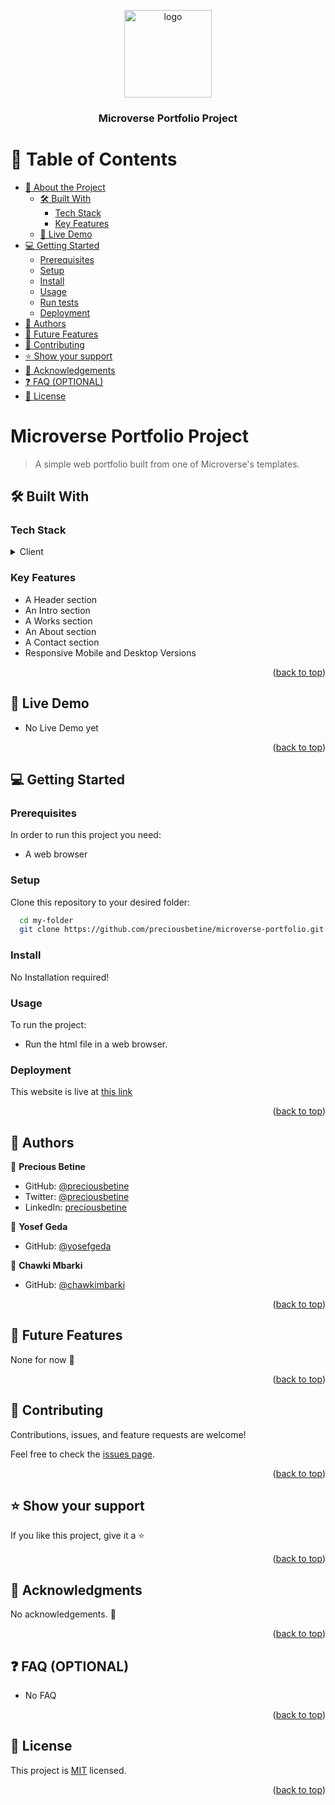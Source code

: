 <a name="readme-top"></a>

<div align="center">
  <img src="https://avatars.githubusercontent.com/u/56425107?v=4" alt="logo" width="140"  height="auto" />
  <br/>

  <h3><b>Microverse Portfolio Project</b></h3>

</div>

<!-- TABLE OF CONTENTS -->

# 📗 Table of Contents

- [📖 About the Project](#about-project)
  - [🛠 Built With](#built-with)
    - [Tech Stack](#tech-stack)
    - [Key Features](#key-features)
  - [🚀 Live Demo](#live-demo)
- [💻 Getting Started](#getting-started)
  - [Prerequisites](#prerequisites)
  - [Setup](#setup)
  - [Install](#install)
  - [Usage](#usage)
  - [Run tests](#run-tests)
  - [Deployment](#triangular_flag_on_post-deployment)
- [👥 Authors](#authors)
- [🔭 Future Features](#future-features)
- [🤝 Contributing](#contributing)
- [⭐️ Show your support](#support)
- [🙏 Acknowledgements](#acknowledgements)
- [❓ FAQ (OPTIONAL)](#faq)
- [📝 License](#license)

<!-- PROJECT DESCRIPTION -->

# Microverse Portfolio Project <a name="about-project"></a>

> A simple web portfolio built from one of Microverse's templates.

## 🛠 Built With <a name="built-with"></a>

### Tech Stack <a name="tech-stack"></a>

<details>
  <summary>Client</summary>
  <ul>
    <li>HTML</li>
    <li>CSS</li>
  </ul>
</details>

<!-- <details>
  <summary>Server</summary>
  <ul>
    <li><a href="https://expressjs.com/">Express.js</a></li>
  </ul>
</details>

<details>
<summary>Database</summary>
  <ul>
    <li><a href="https://www.postgresql.org/">PostgreSQL</a></li>
  </ul>
</details> -->

<!-- Features -->

### Key Features <a name="key-features"></a>

- A Header section
- An Intro section
- A Works section
- An About section
- A Contact section
- Responsive Mobile and Desktop Versions

<p align="right">(<a href="#readme-top">back to top</a>)</p>

<!-- LIVE DEMO -->

## 🚀 Live Demo <a name="live-demo"></a>

<!-- > Add a link to your deployed project. -->

<!-- - [Live Demo Link](https://yourdeployedapplicationlink.com) -->
- No Live Demo yet

<p align="right">(<a href="#readme-top">back to top</a>)</p>

<!-- GETTING STARTED -->

## 💻 Getting Started <a name="getting-started"></a>

<!-- > Describe how a new developer could make use of your project. -->

### Prerequisites

In order to run this project you need:
- A web browser

<!--
Example command:

```sh
 gem install rails
```
 -->

### Setup

Clone this repository to your desired folder:

```sh
  cd my-folder
  git clone https://github.com/preciousbetine/microverse-portfolio.git
```


### Install

No Installation required!


<!-- Example command:

```sh
  cd my-project
  gem install
```
- -->

### Usage

To run the project:
- Run the html file in a web browser.
<!--
Example command:

```sh
  rails server
```
-

### Run tests

There are no tests available to run.

<!--
Example command:

```sh
  bin/rails test test/models/article_test.rb
```
--->

### Deployment <a name="triangular_flag_on_post-deployment"></a>
  This website is live at [this link](https://preciousbetine.github.io/microverse-portfolio)

<!--
Example:

```sh

```
 -->

<p align="right">(<a href="#readme-top">back to top</a>)</p>

<!-- AUTHORS -->

## 👥 Authors <a name="authors"></a>

<!-- > Mention all of the collaborators of this project. -->

👤 **Precious Betine**

- GitHub: [@preciousbetine](https://github.com/preciousbetine)
- Twitter: [@preciousbetine](https://twitter.com/preciousbetine)
- LinkedIn: [preciousbetine](https://linkedin.com/in/preciousbetine)

👤 **Yosef Geda**

- GitHub: [@yosefgeda](https://github.com/yosefgeda)
<!-- - Twitter: [@twitterhandle](https://twitter.com/twitterhandle)
- LinkedIn: [LinkedIn](https://linkedin.com/in/linkedinhandle) -->

👤 **Chawki Mbarki**

- GitHub: [@chawkimbarki](https://github.com/chawkimbarki)
<!-- - Twitter: [@twitterhandle](https://twitter.com/twitterhandle)
- LinkedIn: [LinkedIn](https://linkedin.com/in/linkedinhandle) -->

<p align="right">(<a href="#readme-top">back to top</a>)</p>

<!-- FUTURE FEATURES -->

## 🔭 Future Features <a name="future-features"></a>

<!-- > Describe 1 - 3 features you will add to the project. -->
None for now 🙂
<!-- - [ ] **Responsive desktop version** -->
<!-- - [ ] **[new_feature_3]** -->

<p align="right">(<a href="#readme-top">back to top</a>)</p>

<!-- CONTRIBUTING -->

## 🤝 Contributing <a name="contributing"></a>

Contributions, issues, and feature requests are welcome!

Feel free to check the [issues page](../../issues/).

<p align="right">(<a href="#readme-top">back to top</a>)</p>

<!-- SUPPORT -->

## ⭐️ Show your support <a name="support"></a>

<!-- > Write a message to encourage readers to support your project -->

If you like this project, give it a ⭐

<p align="right">(<a href="#readme-top">back to top</a>)</p>

<!-- ACKNOWLEDGEMENTS -->

## 🙏 Acknowledgments <a name="acknowledgements"></a>

<!-- > Give credit to everyone who inspired your codebase. -->

No acknowledgements. 🙂
<!-- I would like to thank... -->

<p align="right">(<a href="#readme-top">back to top</a>)</p>

<!-- FAQ (optional) -->

## ❓ FAQ (OPTIONAL) <a name="faq"></a>

<!-- > Add at least 2 questions new developers would ask when they decide to use your project. -->

- No FAQ

<!-- - **[Question_1]**

  - [Answer_1]

- **[Question_2]**

  - [Answer_2] -->

<p align="right">(<a href="#readme-top">back to top</a>)</p>

<!-- LICENSE -->

## 📝 License <a name="license"></a>

This project is [MIT](./LICENSE) licensed.

<!-- _NOTE: we recommend using the [MIT license](https://choosealicense.com/licenses/mit/) - you can set it up quickly by [using templates available on GitHub](https://docs.github.com/en/communities/setting-up-your-project-for-healthy-contributions/adding-a-license-to-a-repository). You can also use [any other license](https://choosealicense.com/licenses/) if you wish._ -->

<p align="right">(<a href="#readme-top">back to top</a>)</p>
